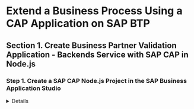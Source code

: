 # Extend a Business Process Using a CAP Application on SAP BTP

## Section 1. Create Business Partner Validation Application - Backends Service with SAP CAP in Node.js

### Step 1. Create a SAP CAP Node.js Project in the SAP Business Application Studio

<details>

In this section we will focus on creating a Node.js CAP project in the Business Application Studio

---
**1.1** Login into your SAP BTP trial subaccount. Click the **Instance and Subscriptions** on the left menu, and then click **Go to Application** button of the SAP Business Application Studio service subscription.

![Alt text](./images/cap-dev-1.png)

**1.2** Now you will see the Dev Space we created previsouly is in **STOPPED** status, lets activate it by clicking the Run botton 

![Alt text](./images/cap-dev-2.png)

**1.3** When it’s ready, open your dev space by clicking on the name. 

![Alt text](./images/cap-dev-3.png)

<details>

### Build and Deploy

1. In the menu in SAP Business Application Studio, select **Terminal** &rarr; **New Terminal** and navigate to the projects folder using:

   ```bash
      cd projects
   ```

2. Clone the mock server GitHub repository:

   ```bash
      git clone https://github.com/alphageek7443/business-partner-validation
   ```

3. Choose **File** in the menu on the top and then select **Add Folder to Workspace** from the dropdown menu.

  ![add workspace](./images/add_workspace.png)

4. Open the project by choosing **projects** &rarr; **business-partner-validation** and choose **Open**.

### Step 3. Consume S4-Mock-Server API by using Remote Service functionality provided by SAP CAP

In our Business Partner Service, we need to fetch the latest Business Partner data from the S4-Mock-Server by consuming the OP_API_BUSINESS_PARTNER_SRV API exposed by S4-Mocker-Server application.

In this section, we will introduce how to consume the external APIs by using the [Remote Service](https://cap.cloud.sap/docs/guides/using-services#introduction) functionality in the SAP CAP application.

> **Good to read before start**
>
> - [Consuming Services](https://cap.cloud.sap/docs/guides/using-services)
>
> The CAP runtimes for node.js not only supports consuming the service via [Axios](https://axios-http.com/docs/intro), Fetch API, but also provides you an easy functionlity, called [Remote Service](https://cap.cloud.sap/docs/guides/using-services#introduction) to consume the external CAP service or OData Service.

---
**3.1** Enter the **S4-Mock-Server service endpoint** in your browser, and click on the **$metadata (V2)** after the /op-**api-business-partner-srv / $metadata → Open API →**. It will bring up the service definition in the XML format.

![Alt text](./images/cap-dev-25.png)

**3.2** **Right Click on the browser**, and choose **Save as**, rename the file as s4-mock-server and click Save button to download the S/4-Mock-Server Business Partner API service difinition file into local machine.

![Alt text](./images/cap-dev-26.png)

**3.3** **Drag and drop** the **s4-mock-server.xml** file we just downloaded from our local machine in to the Business Application Studio IDE, and place it under the root directory of the CAP project. 

![Alt text](./images/cap-dev-27.png)

**3.4** Issue the command **cds import s4-mock-server.xml** in your terminal, this is the CDS command used by the SAP CAP framework to import the external service definition and make it consumable in the CAP project. You should see **using { s4_mock_server as external } from './external/s4-mock-server'** showing up in your terminal. The **S4-Mock-Server Service Client Objects** has been added under the **srv/external** directory automatically.

> For more information regards consuming remote service in SAP CAP framework, please go to [here](https://cap.cloud.sap/docs/guides/using-services#external-service-api)

![Alt text](./images/cap-dev-30.png)


5. In the project folder, right-click on the `mta.yaml` file and select **Build MTA Project**.

   ![build mta](./images/buildMTA.png)

6. When the build was successful, you will see a new folder **mta_archives** in your project with the **Mockserver_1.0.0.mtar** file. Right-click on that file and select **Deploy MTA Archive**.

   ![deploy](./images/deployMTAR.png)



